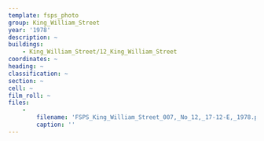 ```yaml
---
template: fsps_photo
group: King_William_Street
year: '1978'
description: ~
buildings:
    - King_William_Street/12_King_William_Street
coordinates: ~
heading: ~
classification: ~
section: ~
cell: ~
film_roll: ~
files:
    -
        filename: 'FSPS_King_William_Street_007,_No_12,_17-12-E,_1978.png'
        caption: ''
---
```

